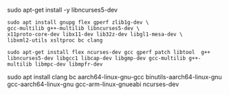 sudo apt-get install -y  libncurses5-dev                                                                                                                                            

    sudo apt install gnupg flex gperf zlib1g-dev \
    gcc-multilib g++-multilib libncurses5-dev \
    x11proto-core-dev libx11-dev lib32z-dev libgl1-mesa-dev \
    libxml2-utils xsltproc bc clang                                                                                                                                                                                                                                                                                                                                                                                                                                                                                                                                                                                                                                                                               
    
    sudo apt-get install flex ncurses-dev gcc gperf patch libtool  g++ libncurses5-dev libgcc1 libcap-dev libgmp-dev gcc-multilib g++-multilib libmpc-dev libmpfr-dev

sudo apt install clang bc aarch64-linux-gnu-gcc binutils-aarch64-linux-gnu gcc-aarch64-linux-gnu gcc-arm-linux-gnueabi ncurses-dev 
